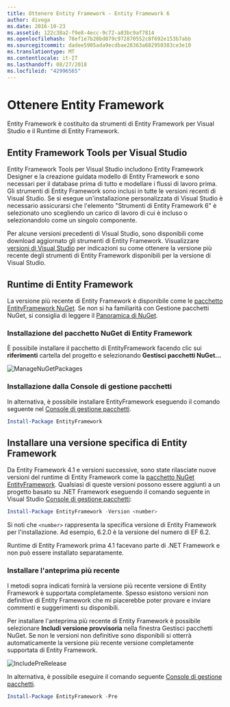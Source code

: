 ```yaml
---
title: Ottenere Entity Framework - Entity Framework 6
author: divega
ms.date: 2016-10-23
ms.assetid: 122c38a2-f9e8-4ecc-9c72-a83bc9af7814
ms.openlocfilehash: 78ef1e7b20bd879c972870552c8f692e153b7abb
ms.sourcegitcommit: dadee5905ada9ecdbae28363a682950383ce3e10
ms.translationtype: MT
ms.contentlocale: it-IT
ms.lasthandoff: 08/27/2018
ms.locfileid: "42996565"
---
```

# <a name="get-entity-framework"></a>Ottenere Entity Framework
Entity Framework è costituito da strumenti di Entity Framework per Visual Studio e il Runtime di Entity Framework.

## <a name="ef-tools-for-visual-studio"></a>Entity Framework Tools per Visual Studio

Entity Framework Tools per Visual Studio includono Entity Framework Designer e la creazione guidata modello di Entity Framework e sono necessari per il database prima di tutto e modellare i flussi di lavoro prima. Gli strumenti di Entity Framework sono inclusi in tutte le versioni recenti di Visual Studio. Se si esegue un'installazione personalizzata di Visual Studio è necessario assicurarsi che l'elemento "Strumenti di Entity Framework 6" è selezionato uno scegliendo un carico di lavoro di cui è incluso o selezionandolo come un singolo componente.

Per alcune versioni precedenti di Visual Studio, sono disponibili come download aggiornato gli strumenti di Entity Framework. Visualizzare [versioni di Visual Studio](~/ef6/what-is-new/visual-studio.md) per indicazioni su come ottenere la versione più recente degli strumenti di Entity Framework disponibili per la versione di Visual Studio.

## <a name="ef-runtime"></a>Runtime di Entity Framework

La versione più recente di Entity Framework è disponibile come le [pacchetto EntityFramework NuGet](http://nuget.org/packages/EntityFramework/). Se non si ha familiarità con Gestione pacchetti NuGet, si consiglia di leggere il [Panoramica di NuGet](https://docs.microsoft.com/nuget/consume-packages/overview-and-workflow).

### <a name="installing-the-ef-nuget-package"></a>Installazione del pacchetto NuGet di Entity Framework

È possibile installare il pacchetto di EntityFramework facendo clic sui **riferimenti** cartella del progetto e selezionando **Gestisci pacchetti NuGet...**

![ManageNuGetPackages](~/ef6/media/managenugetpackages.png)

### <a name="installing-from-package-manager-console"></a>Installazione dalla Console di gestione pacchetti

In alternativa, è possibile installare EntityFramework eseguendo il comando seguente nel [Console di gestione pacchetti](http://docs.nuget.org/docs/start-here/using-the-package-manager-console).

``` powershell
Install-Package EntityFramework
```

## <a name="installing-a-specific-version-of-ef"></a>Installare una versione specifica di Entity Framework

Da Entity Framework 4.1 e versioni successive, sono state rilasciate nuove versioni del runtime di Entity Framework come la [pacchetto NuGet EntityFramework](https://www.nuget.org/packages/EntityFramework/). Qualsiasi di queste versioni possono essere aggiunti a un progetto basato su .NET Framework eseguendo il comando seguente in Visual Studio [Console di gestione pacchetti](http://docs.nuget.org/docs/start-here/using-the-package-manager-console):

``` powershell
Install-Package EntityFramework -Version <number>
```

Si noti che `<number>` rappresenta la specifica versione di Entity Framework per l'installazione. Ad esempio, 6.2.0 è la versione del numero di EF 6.2.   

Runtime di Entity Framework prima 4.1 facevano parte di .NET Framework e non può essere installato separatamente.

### <a name="installing-the-latest-preview"></a>Installare l'anteprima più recente

I metodi sopra indicati fornirà la versione più recente versione di Entity Framework è supportata completamente. Spesso esistono versioni non definitive di Entity Framework che mi piacerebbe poter provare e inviare commenti e suggerimenti su disponibili.

Per installare l'anteprima più recente di Entity Framework è possibile selezionare **Includi versione provvisoria** nella finestra Gestisci pacchetti NuGet. Se non le versioni non definitive sono disponibili si otterrà automaticamente la versione più recente versione completamente supportata di Entity Framework.

![IncludePreRelease](~/ef6/media/includeprerelease.png)

In alternativa, è possibile eseguire il comando seguente [Console di gestione pacchetti](http://docs.nuget.org/docs/start-here/using-the-package-manager-console).

``` powershell
Install-Package EntityFramework -Pre
```
